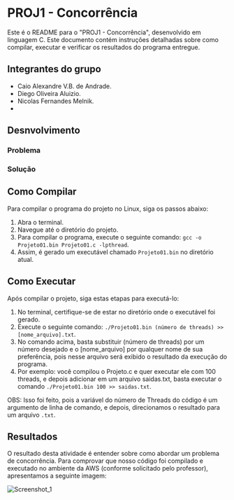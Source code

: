 # PROJ1 - Concorrência

Este é o README para o "PROJ1 - Concorrência", desenvolvido em linguagem C. Este documento contém instruções detalhadas sobre como compilar, executar e verificar os resultados do programa entregue.

## Integrantes do grupo

- Caio Alexandre V.B. de Andrade.
- Diego Oliveira Aluizio.
- Nicolas Fernandes Melnik.
- 
## Desnvolvimento

### Problema

### Solução

## Como Compilar

Para compilar o programa do projeto no Linux, siga os passos abaixo:
1. Abra o terminal.
2. Navegue até o diretório do projeto.
3. Para compilar o programa, execute o seguinte comando: `gcc -o Projeto01.bin Projeto01.c -lpthread`.
4. Assim, é gerado um executável chamado `Projeto01.bin` no diretório atual.

## Como Executar

Após compilar o projeto, siga estas etapas para executá-lo:
1. No terminal, certifique-se de estar no diretório onde o executável foi gerado.
2. Execute o seguinte comando: `./Projeto01.bin (número de threads) >> [nome_arquivo].txt`.
3. No comando acima, basta substituir (número de threads) por um número desejado e o [nome_arquivo] por qualquer nome de sua preferência, pois nesse arquivo será exibido o resultado da execução do programa.
4. Por exemplo: você compilou o Projeto.c e quer executar ele com 100 threads, e depois adicionar em um arquivo saidas.txt, basta executar o comando `./Projeto01.bin 100 >> saidas.txt`.

OBS: Isso foi feito, pois a variável do número de Threads do código é um argumento de linha de comando, e depois, direcionamos o resultado para um arquivo `.txt`.

## Resultados
O resultado desta atividade é entender sobre como abordar um problema de concorrência. Para comprovar que nosso código foi compilado e executado no ambiente da AWS (conforme solicitado pelo professor), apresentamos a seguinte imagem:

![Screenshot_1](https://github.com/nicolasmelnik/Laboratorios-SO/assets/117850844/51321cc9-68aa-4c3c-a6f5-38d01dd2760b)
